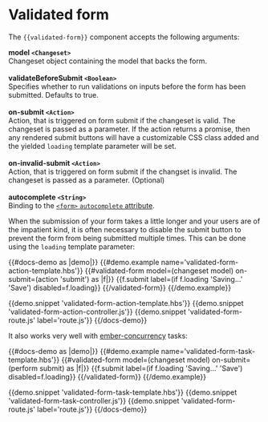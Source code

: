 # Validated form

The `{{validated-form}}` component accepts the following arguments:

**model `<Changeset>`**
<br>
Changeset object containing the model that backs the form.
<br>
<br>
**validateBeforeSubmit `<Boolean>`**
<br>
Specifies whether to run validations on inputs before the form has been
submitted. Defaults to true.
<br>
<br>
**on-submit `<Action>`**
<br>
Action, that is triggered on form submit if the changeset is valid. The
changeset is passed as a parameter. If the action returns a promise, then any
rendered submit buttons will have a customizable CSS class added and the yielded
`loading` template parameter will be set.
<br>
<br>
**on-invalid-submit `<Action>`**
<br>
Action, that is triggered on form submit if the changset is invalid. The
changeset is passed as a parameter. (Optional)
<br>
<br>
**autocomplete `<String>`**
<br>
Binding to the [`<form>` `autocomplete`
attribute](https://developer.mozilla.org/en-US/docs/Web/HTML/Element/form#attr-autocomplete).

When the submission of your form takes a little longer and your users are of
the impatient kind, it is often necessary to disable the submit button to
prevent the form from being submitted multiple times. This can be done using
the `loading` template parameter:

<!-- prettier-ignore-start -->
{{#docs-demo as |demo|}}
  {{#demo.example name='validated-form-action-template.hbs'}}
    {{#validated-form model=(changeset model) on-submit=(action 'submit') as |f|}}
      {{f.submit label=(if f.loading 'Saving...' 'Save') disabled=f.loading}}
    {{/validated-form}}
  {{/demo.example}}

  {{demo.snippet 'validated-form-action-template.hbs'}}
  {{demo.snippet 'validated-form-action-controller.js'}}
  {{demo.snippet 'validated-form-route.js' label='route.js'}}
{{/docs-demo}}
<!-- prettier-ignore-end -->

It also works very well with [ember-concurrency](http://ember-concurrency.com/) tasks:

<!-- prettier-ignore-start -->
{{#docs-demo as |demo|}}
  {{#demo.example name='validated-form-task-template.hbs'}}
    {{#validated-form model=(changeset model) on-submit=(perform submit) as |f|}}
      {{f.submit label=(if f.loading 'Saving...' 'Save') disabled=f.loading}}
    {{/validated-form}}
  {{/demo.example}}

  {{demo.snippet 'validated-form-task-template.hbs'}}
  {{demo.snippet 'validated-form-task-controller.js'}}
  {{demo.snippet 'validated-form-route.js' label='route.js'}}
{{/docs-demo}}
<!-- prettier-ignore-end -->
